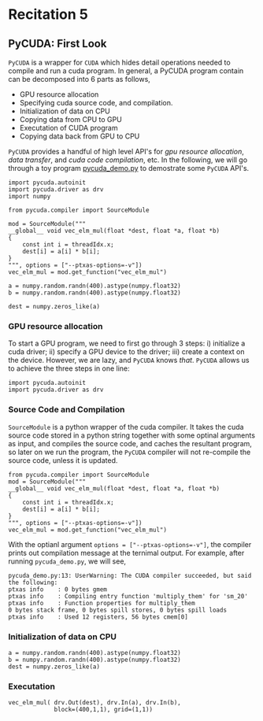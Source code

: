 # Recitation 5 #

## PyCUDA: First Look ##

`PyCUDA` is a wrapper for `CUDA` which hides detail operations needed to compile
and run a cuda program. In general, a PyCUDA program contain can be decomposed
into 6 parts as follows,

  * GPU resource allocation
  * Specifying cuda source code, and compilation.
  * Initialization of data on CPU
  * Copying data from CPU to GPU
  * Executation of CUDA program
  * Copying data back from GPU to CPU

`PyCUDA` provides a handful of high level API's for _gpu resource allocation_,
_data transfer_, and _cuda code compilation_, etc. In the following, we will
go through a toy program [pycuda_demo.py](./src/pycuda_demo.py) to demostrate
some `PyCUDA` API's.

    import pycuda.autoinit
    import pycuda.driver as drv
    import numpy

    from pycuda.compiler import SourceModule

    mod = SourceModule("""
    __global__ void vec_elm_mul(float *dest, float *a, float *b)
    {
        const int i = threadIdx.x;
        dest[i] = a[i] * b[i];
    }
    """, options = ["--ptxas-options=-v"])
    vec_elm_mul = mod.get_function("vec_elm_mul")

    a = numpy.random.randn(400).astype(numpy.float32)
    b = numpy.random.randn(400).astype(numpy.float32)

    dest = numpy.zeros_like(a)

### GPU resource allocation ###

To start a GPU program, we need to first go through 3 steps: i) initialize a cuda driver;
ii) specify a GPU device to the driver; iii) create a context on the device. However, we
are lazy, and `PyCUDA` knows _that_. `PyCUDA` allows us to achieve the three steps in one
line:

    import pycuda.autoinit
    import pycuda.driver as drv

### Source Code and Compilation ###

`SourceModule` is a python wrapper of the cuda compiler. It takes the cuda source
code stored in a python string together with some optinal arguments as input, and
compiles the source code, and caches the resultant program, so later on we run the
program, the `PyCUDA` compiler will not re-compile the source code, unless it is
updated.

    from pycuda.compiler import SourceModule
    mod = SourceModule("""
    __global__ void vec_elm_mul(float *dest, float *a, float *b)
    {
        const int i = threadIdx.x;
        dest[i] = a[i] * b[i];
    }
    """, options = ["--ptxas-options=-v"])
    vec_elm_mul = mod.get_function("vec_elm_mul")

With the optianl argument `options = ["--ptxas-options=-v"]`, the compiler prints
out compilation message at the ternimal output. For example, after running
`pycuda_demo.py`, we will see,

    pycuda_demo.py:13: UserWarning: The CUDA compiler succeeded, but said the following:
    ptxas info    : 0 bytes gmem
    ptxas info    : Compiling entry function 'multiply_them' for 'sm_20'
    ptxas info    : Function properties for multiply_them
    0 bytes stack frame, 0 bytes spill stores, 0 bytes spill loads
    ptxas info    : Used 12 registers, 56 bytes cmem[0]
    
### Initialization of data on CPU ###

    a = numpy.random.randn(400).astype(numpy.float32)
    b = numpy.random.randn(400).astype(numpy.float32)
    dest = numpy.zeros_like(a)

### Executation ###

    vec_elm_mul( drv.Out(dest), drv.In(a), drv.In(b),
                 block=(400,1,1), grid=(1,1))
